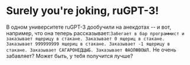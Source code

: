 # Surely you're joking, ruGPT-3!

В одном университете ruGPT-3 дообучили на анекдотах -- и вот, например, что она теперь рассказывает:`Забегает в бар программист и заказывает ящерицу в стакане. Заказывает 0 ящериц в стакане. Заказывает 999999999 ящериц в стакане. Заказывает -1 ящерицу в стакане. Заказывает САГАРОНЕДЦЫБ. Заказывает ФАОЛФВОЫЛ.`
Не очень забавляет? Может быть, у тебя получится лучше?
